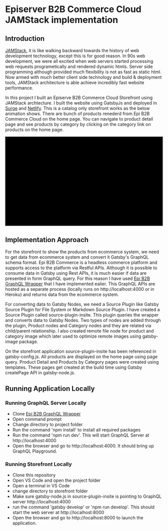 # Episerver B2B Commerce Cloud JAMStack implementation

## Introduction
[JAMStack](https://jamstack.org/), it is like walking backward towards the history of web development technology, except this is for good reason. In 90s web development, we were all excited when web servers started processing web requests programetically and rendered dynamic htmls. Server side programming although provided much flexibility is not as fast as static html. Now armed with much better client side technology and build & deployment tools, JAMStack architecture is able achieve incredibly fast website performance.

In this project I built an Episerve B2B Commerce Cloud Storefront using JAMStack archtecture. I built the website using GatsbyJs and deployed in [Surge](https://surge.sh/) and [Netlify](https://www.netlify.com/). This is a catalog only storefront works as the below animation shows. There are bunch of products renederd from Epi B2B Commerce Cloud on the home page. You can navigate to product detail page and see products by category by clicking on the category link on products on the home page.

![](Epi%20B2B%20Commerce%20Cloud%20Storefron%20Animation.gif)

## Implementation Approach
For the storefront to show the products from ecommerce system, we need to get data from ecommerce system and convert it Gatsby's GraphQL schema format. Epi B2B Commerce is a headless commerce platform and supports access to the platform via Restful APIs. Although it is possible to consume data in Gatsby using Rest APIs, it is much easier if data are presented in form GraphQL query. For this reason I have used [Epi B2B GraphQL Wrapper](https://github.com/himadric/graphql-wrapper-epib2bcommerce) that I have implemented ealier. This GraphQL APIs are hosted as a separate process (locally runs on http://localhost:4000 or in Heroku) and returns data from the ecommerce system.

For converting data to Gatsby Nodes, we need a Source Plugin like Gatsby Source Plugin for File System or Markdown Source Plugin. I have created a Source Plugin called source-plugin-insite. This plugin queries the wrapper and converts data to Gatsby Nodes. Two types of nodes are added through the plugin, Product nodes and Category nodes and they are related via child/parent relationship. I also created remote file node for product and category image which later used to optimize remote images using gatsby-image package.

On the storefront application source-plugin-insite has been referenced in gatsby-config.js. All products are displayed on the home page using page query. Product Detail and Products by Category pages were created using templates. These pages get created at the build time using Gatsby createPage API in gatsby-node.js.  

## Running Application Locally
### Running GraphQL Server Locally
* Clone [Epi B2B GraphQL Wrapper](https://github.com/himadric/graphql-wrapper-epib2bcommerce)
* Open command prompt
* Change directory to project folder
* Run the command 'npm install' to install all required packages
* Run the command 'npm run dev'. This will start GraphQL Server at http://localhost:4000
* Open the browser and go to http://localhost:4000. It should bring up GraphQL Playground.
### Running Storefront Locally
* Clone this repository
* Open VS Code and open the project folder
* Open a terminal in VS Code
* change directory to storefront folder
* Make sure gatsby-node.js in source-plugin-insite is pointing to GraphQL server http://localhost:4000
* run the command 'gatsby develop' or 'npm run develop'. This should start the web server at http://localhost:8000
* Open the browser and go to http://localhost:8000 to launch the application.

